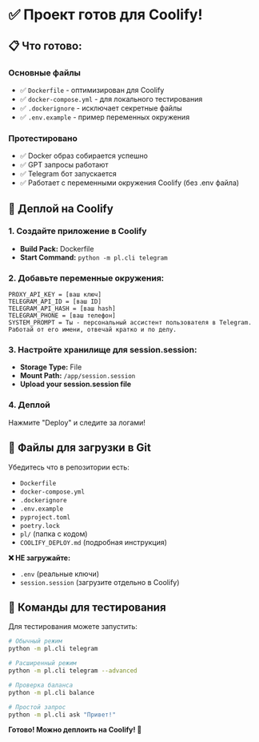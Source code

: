 # ✅ Проект готов для Coolify!

## 📋 Что готово:

### Основные файлы

- ✅ `Dockerfile` - оптимизирован для Coolify
- ✅ `docker-compose.yml` - для локального тестирования
- ✅ `.dockerignore` - исключает секретные файлы
- ✅ `.env.example` - пример переменных окружения

### Протестировано

- ✅ Docker образ собирается успешно
- ✅ GPT запросы работают
- ✅ Telegram бот запускается
- ✅ Работает с переменными окружения Coolify (без .env файла)

## 🚀 Деплой на Coolify

### 1. Создайте приложение в Coolify

- **Build Pack:** Dockerfile
- **Start Command:** `python -m pl.cli telegram`

### 2. Добавьте переменные окружения:

```
PROXY_API_KEY = [ваш ключ]
TELEGRAM_API_ID = [ваш ID]
TELEGRAM_API_HASH = [ваш hash]
TELEGRAM_PHONE = [ваш телефон]
SYSTEM_PROMPT = Ты - персональный ассистент пользователя в Telegram. Работай от его имени, отвечай кратко и по делу.
```

### 3. Настройте хранилище для session.session:

- **Storage Type:** File
- **Mount Path:** `/app/session.session`
- **Upload your session.session file**

### 4. Деплой

Нажмите "Deploy" и следите за логами!

## 📁 Файлы для загрузки в Git

Убедитесь что в репозитории есть:

- `Dockerfile`
- `docker-compose.yml`
- `.dockerignore`
- `.env.example`
- `pyproject.toml`
- `poetry.lock`
- `pl/` (папка с кодом)
- `COOLIFY_DEPLOY.md` (подробная инструкция)

**❌ НЕ загружайте:**

- `.env` (реальные ключи)
- `session.session` (загрузите отдельно в Coolify)

## 🔧 Команды для тестирования

Для тестирования можете запустить:

```bash
# Обычный режим
python -m pl.cli telegram

# Расширенный режим
python -m pl.cli telegram --advanced

# Проверка баланса
python -m pl.cli balance

# Простой запрос
python -m pl.cli ask "Привет!"
```

**Готово! Можно деплоить на Coolify! 🎉**
